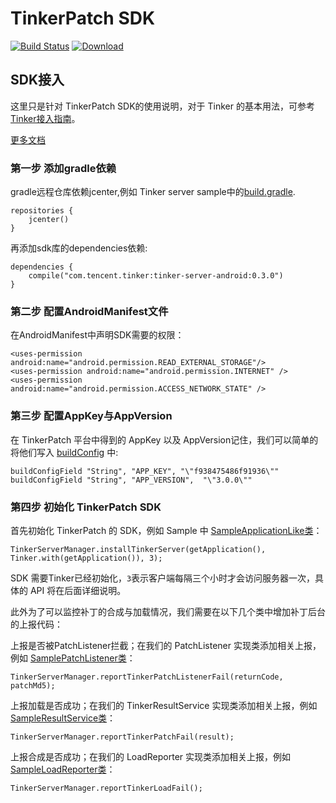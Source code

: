 # TinkerPatch SDK

[![Build Status](https://travis-ci.org/simpleton/tinker_server_client.svg?branch=master)](https://travis-ci.org/simpleton/tinker_server_client)
[ ![Download](https://api.bintray.com/packages/simsun/maven/tinker-server-android/images/download.svg) ](https://bintray.com/simsun/maven/tinker-server-android/_latestVersion)

## SDK接入

这里只是针对 TinkerPatch SDK的使用说明，对于 Tinker 的基本用法，可参考[ Tinker接入指南](https://github.com/Tencent/tinker/wiki/Tinker-%E6%8E%A5%E5%85%A5%E6%8C%87%E5%8D%97)。

[更多文档](http://tinkerpatch.com/Docs/intro)

### 第一步 添加gradle依赖

gradle远程仓库依赖jcenter,例如 Tinker server sample中的[build.gradle](https://github.com/simpleton/tinker_server_client/blob/master/tinker-server-sample/build.gradle).

```
repositories {
    jcenter()
}
```

再添加sdk库的dependencies依赖:

```
dependencies {
    compile("com.tencent.tinker:tinker-server-android:0.3.0")
}
```

### 第二步 配置AndroidManifest文件

在AndroidManifest中声明SDK需要的权限：

```
<uses-permission android:name="android.permission.READ_EXTERNAL_STORAGE"/>
<uses-permission android:name="android.permission.INTERNET" />
<uses-permission android:name="android.permission.ACCESS_NETWORK_STATE" />
```

### 第三步 配置AppKey与AppVersion
在 TinkerPatch 平台中得到的 AppKey 以及 AppVersion记住，我们可以简单的将他们写入 [buildConfig](https://github.com/simpleton/tinker_server_client/blob/master/tinker-server-sample/build.gradle#L86) 中:

```
buildConfigField "String", "APP_KEY", "\"f938475486f91936\""
buildConfigField "String", "APP_VERSION",  "\"3.0.0\""
```

### 第四步 初始化 TinkerPatch SDK
首先初始化 TinkerPatch 的 SDK，例如 Sample 中 [SampleApplicationLike类](https://github.com/simpleton/tinker_server_client/blob/master/tinker-server-sample/src/main/java/tinker/sample/android/app/SampleApplicationLike.java#L88)：

```
TinkerServerManager.installTinkerServer(getApplication(), Tinker.with(getApplication()), 3);
```
SDK 需要Tinker已经初始化，`3`表示客户端每隔三个小时才会访问服务器一次，具体的 API 将在后面详细说明。

此外为了可以监控补丁的合成与加载情况，我们需要在以下几个类中增加补丁后台的上报代码：

上报是否被PatchListener拦截；在我们的 PatchListener 实现类添加相关上报，例如 [SamplePatchListener类](https://github.com/simpleton/tinker_server_client/blob/master/tinker-server-sample/src/main/java/tinker/sample/android/reporter/SamplePatchListener.java#L60)：

```
TinkerServerManager.reportTinkerPatchListenerFail(returnCode, patchMd5);
```

上报加载是否成功；在我们的 TinkerResultService 实现类添加相关上报，例如 [SampleResultService类](https://github.com/simpleton/tinker_server_client/blob/master/tinker-server-sample/src/main/java/tinker/sample/android/service/SampleResultService.java#L55)：

```
TinkerServerManager.reportTinkerPatchFail(result);
```

上报合成是否成功；在我们的 LoadReporter 实现类添加相关上报，例如 [SampleLoadReporter类](https://github.com/simpleton/tinker_server_client/blob/master/tinker-server-sample/src/main/java/tinker/sample/android/reporter/SampleLoadReporter.java#L41)：


```
TinkerServerManager.reportTinkerLoadFail();
```
